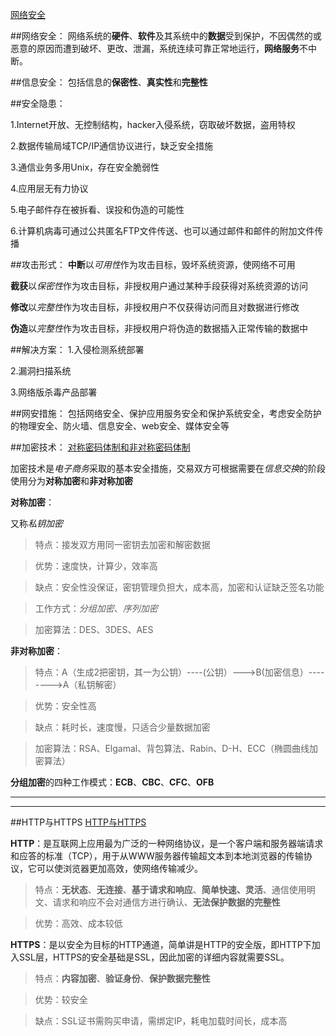 ﻿﻿﻿﻿﻿﻿﻿﻿[网络安全](https://baike.baidu.com/item/%E7%BD%91%E7%BB%9C%E5%AE%89%E5%85%A8)##网络安全：网络系统的**硬件**、**软件**及其系统中的**数据**受到保护，不因偶然的或恶意的原因而遭到破坏、更改、泄漏，系统连续可靠正常地运行，**网络服务**不中断。##信息安全：包括信息的**保密性**、**真实性**和**完整性**##安全隐患：1.Internet开放、无控制结构，hacker入侵系统，窃取破坏数据，盗用特权2.数据传输局域TCP/IP通信协议进行，缺乏安全措施3.通信业务多用Unix，存在安全脆弱性4.应用层无有力协议5.电子邮件存在被拆看、误投和伪造的可能性6.计算机病毒可通过公共匿名FTP文件传送、也可以通过邮件和邮件的附加文件传播##攻击形式：**中断**以*可用性*作为攻击目标，毁坏系统资源，使网络不可用**截获**以*保密性*作为攻击目标，非授权用户通过某种手段获得对系统资源的访问**修改**以*完整性*作为攻击目标，非授权用户不仅获得访问而且对数据进行修改**伪造**以*完整性*作为攻击目标，非授权用户将伪造的数据插入正常传输的数据中##解决方案：1.入侵检测系统部署2.漏洞扫描系统3.网络版杀毒产品部署##网安措施：包括网络安全、保护应用服务安全和保护系统安全，考虑安全防护的物理安全、防火墙、信息安全、web安全、媒体安全等##加密技术：[对称密码体制和非对称密码体制](https://www.cnblogs.com/Leo_wl/p/10714011.html)加密技术是*电子商务*采取的基本安全措施，交易双方可根据需要在*信息交换*的阶段使用分为**对称加密**和**非对称加密****对称加密**：又称*私钥加密*>特点：接发双方用同一密钥去加密和解密数据>优势：速度快，计算少，效率高>缺点：安全性没保证，密钥管理负担大，成本高，加密和认证缺乏签名功能>工作方式：*分组加密*、*序列加密*>加密算法：DES、3DES、AES**非对称加密**：>特点：A（生成2把密钥，其一为公钥）----(公钥）--->B(加密信息）-------->A（私钥解密）>优势：安全性高> 缺点：耗时长，速度慢，只适合少量数据加密>加密算法：RSA、Elgamal、背包算法、Rabin、D-H、ECC（椭圆曲线加密算法）**分组加密**的四种工作模式：**ECB**、**CBC**、**CFC**、**OFB**______##HTTP与HTTPS[HTTP与HTTPS](https://blog.csdn.net/xiaoming100001/article/details/81109617)**HTTP**：是互联网上应用最为广泛的一种网络协议，是一个客户端和服务器端请求和应答的标准（TCP），用于从WWW服务器传输超文本到本地浏览器的传输协议，它可以使浏览器更加高效，使网络传输减少。>特点：**无状态**、**无连接**、**基于请求和响应**、**简单快速、灵活**、通信使用明文、请求和响应不会对通信方进行确认、**无法保护数据的完整性**>优势：高效、成本较低**HTTPS**：是以安全为目标的HTTP通道，简单讲是HTTP的安全版，即HTTP下加入SSL层，HTTPS的安全基础是SSL，因此加密的详细内容就需要SSL。>特点：**内容加密**、**验证身份**、**保护数据完整性**>优势：较安全>缺点：SSL证书需购买申请，需绑定IP，耗电加载时间长，成本高